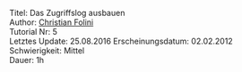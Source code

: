 Titel: Das Zugriffslog ausbauen  
Author: <a href="mailto:christian.folini@netnea.com">Christian Folini</a>  
Tutorial Nr: 5  
Letztes Update: 25.08.2016
Erscheinungsdatum: 02.02.2012  
Schwierigkeit: Mittel  
Dauer: 1h  
